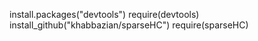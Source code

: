 install.packages("devtools")
require(devtools)
install_github("khabbazian/sparseHC")
require(sparseHC)

